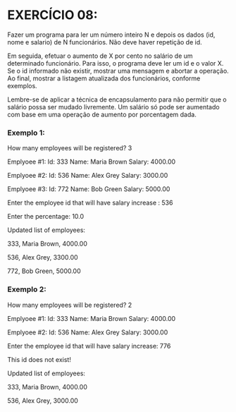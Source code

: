 # EXERCÍCIO 08:

Fazer um programa para ler um número inteiro N e depois os dados (id, nome e salario) de N funcionários. Não deve haver repetição de id. 

Em seguida, efetuar o aumento de X por cento no salário de um determinado funcionário. Para isso, o programa deve ler um id e o valor X. Se o id informado não existir, mostrar uma mensagem e abortar a operação. Ao final, mostrar a listagem atualizada dos funcionários, conforme exemplos.

 Lembre-se de aplicar a técnica de encapsulamento para não permitir que o salário possa ser mudado livremente. Um salário só pode ser aumentado com base em uma operação de aumento por porcentagem dada.

### Exemplo 1:

How many employees will be registered? 3 

Emplyoee #1: 
Id: 333 
Name: Maria Brown 
Salary: 4000.00 

Emplyoee #2: 
Id: 536 
Name: Alex Grey 
Salary: 3000.00 

Emplyoee #3: 
Id: 772 
Name: Bob Green 
Salary: 5000.00 

Enter the employee id that will have salary increase : 536 

Enter the percentage: 10.0



 Updated list of employees: 

333, Maria Brown, 4000.00 

536, Alex Grey, 3300.00 

772, Bob Green, 5000.00



### Exemplo 2:

How many employees will be registered? 2 

Emplyoee #1: 
Id: 333 
Name: Maria Brown 
Salary: 4000.00 

Emplyoee #2: 
Id: 536 
Name: Alex Grey 
Salary: 3000.00 

Enter the employee id that will have salary increase: 776 

This id does not exist! 



Updated list of employees: 

333, Maria Brown, 4000.00 

536, Alex Grey, 3000.00